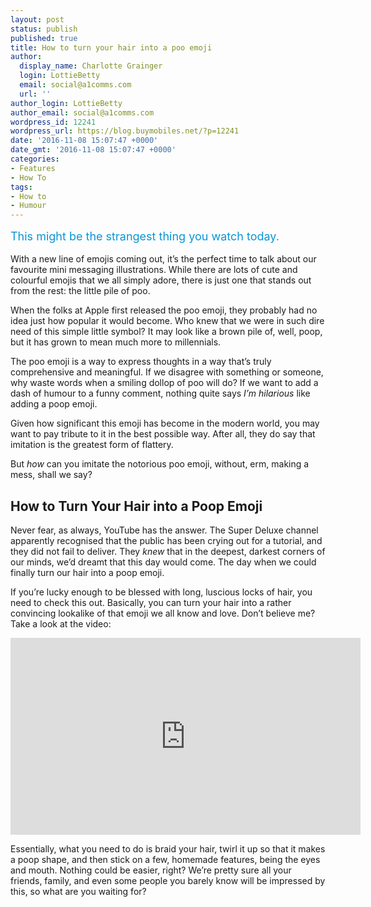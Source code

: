 ```yaml
---
layout: post
status: publish
published: true
title: How to turn your hair into a poo emoji
author:
  display_name: Charlotte Grainger
  login: LottieBetty
  email: social@a1comms.com
  url: ''
author_login: LottieBetty
author_email: social@a1comms.com
wordpress_id: 12241
wordpress_url: https://blog.buymobiles.net/?p=12241
date: '2016-11-08 15:07:47 +0000'
date_gmt: '2016-11-08 15:07:47 +0000'
categories:
- Features
- How To
tags:
- How to
- Humour
---
```

<p><span class="postStandFirst" style="color: #0896d5; line-height: 26px; font-size: 18px;">This might be the strangest thing you watch today.</span></p>
<p>With a new line of emojis coming out, it&rsquo;s the perfect time to talk about our favourite mini messaging illustrations. While there are lots of cute and colourful emojis that we all simply adore, there is just one that stands out from the rest: the little pile of poo.</p>
<p>When the folks at Apple first released the poo emoji, they probably had no idea just how popular it would become. Who knew that we were in such dire need of this simple little symbol? It may look like a brown pile of, well, poop, but it has grown to mean much more to millennials.</p>
<p>The poo emoji is a way to express thoughts in a way that&rsquo;s truly comprehensive and meaningful. If we disagree with something or someone, why waste words when a smiling dollop of poo will do? If we want to add a dash of humour to a funny comment, nothing quite says <em>I&rsquo;m hilarious</em> like adding a poop emoji.</p>
<p>Given how significant this emoji has become in the modern world, you may want to pay tribute to it in the best possible way. After all, they do say that imitation is the greatest form of flattery.</p>
<p>But <em>how</em> can you imitate the notorious poo emoji, without, erm, making a mess, shall we say?</p>
<h2>How to Turn Your Hair into a Poop Emoji</h2>
<p>Never fear, as always, YouTube has the answer. The Super Deluxe channel apparently recognised that the public has been crying out for a tutorial, and they did not fail to deliver. They <em>knew </em>that in the deepest, darkest corners of our minds, we&rsquo;d dreamt that this day would come. The day when we could finally turn our hair into a poop emoji.</p>
<p>If you&rsquo;re lucky enough to be blessed with long, luscious locks of hair, you need to check this out. Basically, you can turn your hair into a rather convincing lookalike of that emoji we all know and love. Don&rsquo;t believe me? Take a look at the video:</p>
<p><iframe src="https://www.youtube.com/embed/L_0Yb26jFVY" width="560" height="315" frameborder="0" allowfullscreen="allowfullscreen"></iframe></p>
<p>Essentially, what you need to do is braid your hair, twirl it up so that it makes a poop shape, and then stick on a few, homemade features, being the eyes and mouth. Nothing could be easier, right? We&rsquo;re pretty sure all your friends, family, and even some people you barely know will be impressed by this, so what are you waiting for?</p>

